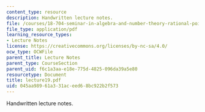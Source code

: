 ```yaml
---
content_type: resource
description: Handwritten lecture notes.
file: /courses/18-704-seminar-in-algebra-and-number-theory-rational-points-on-elliptic-curves-fall-2004/045aa98961a331aceed68bc922b2f573_lecture19.pdf
file_type: application/pdf
learning_resource_types:
- Lecture Notes
license: https://creativecommons.org/licenses/by-nc-sa/4.0/
ocw_type: OCWFile
parent_title: Lecture Notes
parent_type: CourseSection
parent_uid: f6c1a3aa-e18e-775d-4825-096da39a5e80
resourcetype: Document
title: lecture19.pdf
uid: 045aa989-61a3-31ac-eed6-8bc922b2f573
---
```

Handwritten lecture notes.